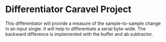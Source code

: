 # Differentiator Caravel Project

This differentiator will provide a measure of the sample-to-sample change in an input single. It will help to differentiate a serial byte-wide. The backward difference is implemented with the buffer and ab subtractor.

